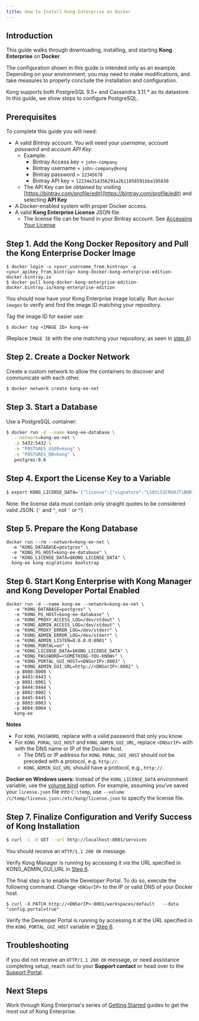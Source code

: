 ```yaml
---
title: How to Install Kong Enterprise on Docker
---
```


## Introduction

This guide walks through downloading, installing, and starting **Kong Enterprise** on **Docker**.

The configuration shown in this guide is intended only as an example. Depending on your
environment, you may need to make modifications, and take measures to properly conclude
the installation and configuration.

Kong supports both PostgreSQL 9.5+ and Cassandra 3.11.* as its datastore.  In this guide, we
show steps to configure PostgreSQL.


## Prerequisites

To complete this guide you will need:

* A valid *Bintray* account. You will need your *username*, account *password* and account *API Key*.
   - Example:
      * Bintray Access key = `john-company`
      * Bintray username = `john-company@kong`
      * Bintray password = `12345678`
      * Bintray API key = `12234e314356291a2b11058591bba195830`
   - The API Key can be obtained by visiting [https://bintray.com/profile/edit](https://bintray.com/profile/edit) and selecting **API Key**
* A Docker-enabled system with proper Docker access.
* A valid **Kong Enterprise License** JSON file. 
   - The license file can be found in your Bintray account. See [Accessing Your License](/enterprise/latest/deployment/access-license)

## Step 1. Add the Kong Docker Repository and Pull the Kong Enterprise Docker Image

```
$ docker login -u <your_username_from_bintray> -p <your_apikey_from_bintray> kong-docker-kong-enterprise-edition-docker.bintray.io
$ docker pull kong-docker-kong-enterprise-edition-docker.bintray.io/kong-enterprise-edition
```

You should now have your Kong Enterprise image locally. Run `docker images` to verify and find the image ID matching your repository.
   
Tag the image ID for easier use:

```
$ docker tag <IMAGE ID> kong-ee
```

(Replace `IMAGE ID` with the one matching your repository, as seen in [step 4](#step-4-export-the-license-key-to-a-variable))

## Step 2. Create a Docker Network

Create a custom network to allow the containers to discover and communicate with each other. 

```bash
$ docker network create kong-ee-net
```

## Step 3. Start a Database

Use a PostgreSQL container:

```bash
$ docker run -d --name kong-ee-database \
   --network=kong-ee-net \
   -p 5432:5432 \
   -e "POSTGRES_USER=kong" \
   -e "POSTGRES_DB=kong" \
   postgres:9.6
```

## Step 4. Export the License Key to a Variable

```bash
$ export KONG_LICENSE_DATA='{"license":{"signature":"LS0tLS1CRUdJTiBQR1AgTUVTU0FHRS0tLS0tClZlcnNpb246IEdudVBHIHYyCgpvd0did012TXdDSFdzMTVuUWw3dHhLK01wOTJTR0tLWVc3UU16WTBTVTVNc2toSVREWk1OTFEzVExJek1MY3dTCjA0ek1UVk1OREEwc2pRM04wOHpNalZKVHpOTE1EWk9TVTFLTXpRMVRVNHpTRXMzTjA0d056VXdUTytKWUdNUTQKR05oWW1VQ21NWEJ4Q3NDc3lMQmorTVBmOFhyWmZkNkNqVnJidmkyLzZ6THhzcitBclZtcFZWdnN1K1NiKzFhbgozcjNCeUxCZzdZOVdFL2FYQXJ0NG5lcmVpa2tZS1ozMlNlbGQvMm5iYkRzcmdlWFQzek1BQUE9PQo9b1VnSgotLS0tLUVORCBQR1AgTUVTU0FHRS0tLS0tCg=","payload":{"customer":"Test Company Inc","license_creation_date":"2017-11-08","product_subscription":"Kong Enterprise","admin_seats":"5","support_plan":"None","license_expiration_date":"2017-11-10","license_key":"00141000017ODj3AAG_a1V41000004wT0OEAU"},"version":1}}'
```

Note: the license data must contain only straight quotes to be considered valid JSON. (`'` and `"`, not `’` or `“`)

## Step 5. Prepare the Kong Database

```
docker run --rm --network=kong-ee-net \
  -e "KONG_DATABASE=postgres" \
  -e "KONG_PG_HOST=kong-ee-database" \
  -e "KONG_LICENSE_DATA=$KONG_LICENSE_DATA" \
  kong-ee kong migrations bootstrap
```

## Step 6. Start Kong Enterprise with Kong Manager and Kong Developer Portal Enabled

```
docker run -d --name kong-ee --network=kong-ee-net \
   -e "KONG_DATABASE=postgres" \
   -e "KONG_PG_HOST=kong-ee-database" \
   -e "KONG_PROXY_ACCESS_LOG=/dev/stdout" \
   -e "KONG_ADMIN_ACCESS_LOG=/dev/stdout" \
   -e "KONG_PROXY_ERROR_LOG=/dev/stderr" \
   -e "KONG_ADMIN_ERROR_LOG=/dev/stderr" \
   -e "KONG_ADMIN_LISTEN=0.0.0.0:8001" \
   -e "KONG_PORTAL=on" \
   -e "KONG_LICENSE_DATA=$KONG_LICENSE_DATA" \
   -e "KONG_PASSWORD=<SOMETHING-YOU-KNOW>" \
   -e "KONG_PORTAL_GUI_HOST=<DNSorIP>:8003" \
   -e "KONG_ADMIN_GUI_URL=http://<DNSorIP>:8002" \
   -p 8000:8000 \
   -p 8443:8443 \
   -p 8001:8001 \
   -p 8444:8444 \
   -p 8002:8002 \
   -p 8445:8445 \
   -p 8003:8003 \
   -p 8004:8004 \
   kong-ee
```
  
**Notes** 
- For `KONG_PASSWORD`, replace <SOMETHING-YOU-KNOW> with a valid password that only you know.
- For `KONG_PORAL_GUI_HOST` and `KONG_ADMIN_GUI_URL`, replace `<DNSorIP>` with with the DNS name or IP of the Docker host.
   * The DNS or IP address for `KONG_PORAL_GUI_HOST` should _not_ be preceded with a protocol, e.g. `http://`.
   * `KONG_ADMIN_GUI_URL` _should_ have a protocol, e.g., `http://`. 
  
**Docker on Windows users:** Instead of the `KONG_LICENSE_DATA` environment variable, use the [volume bind](https://docs.docker.com/engine/reference/commandline/run/#options) option. For example, assuming you've saved your `license.json` file into `C:\temp`, use `--volume /c/temp/license.json:/etc/kong/license.json` to specify the license file.

## Step 7. Finalize Configuration and Verify Success of Kong Installation

```bash
$ curl -i -X GET --url http://localhost:8001/services
```

You should receive an `HTTP/1.1 200 OK` message.
      
Verify Kong Manager is running by accessing it via the URL specified in KONG_ADMIN_GUI_URL in [Step 6](#step-6-start-kong-enterprise-with-kong-manager-and-kong-developer-portal-enabled).

The final step is to enable the Developer Portal. To do so, execute the following command. Change `<DNSorIP>` to the IP or valid DNS of your Docker host. 

```
$ curl -X PATCH http://<DNSorIP>:8001/workspaces/default   --data "config.portal=true"
```

Verify the Developer Portal is running by accessing it at the URL specified in the `KONG_PORTAL_GUI_HOST` variable in [Step 6](#step-6-start-kong-enterprise-with-kong-manager-and-kong-developer-portal-enabled).


## Troubleshooting

If you did not receive an `HTTP/1.1 200 OK` message, or need assistance completing
setup, reach out to your **Support contact** or head over to the
[Support Portal](https://support.konghq.com/support/s/).


## Next Steps

Work through Kong Enterprise's series of 
[Getting Started](/enterprise/latest/getting-started) guides to get the most
out of Kong Enterprise.
